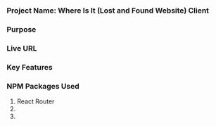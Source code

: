 ### Project Name: Where Is It (Lost and Found Website) Client
### Purpose
### Live URL
### Key Features
### NPM Packages Used
1. React Router
2. 
3. 